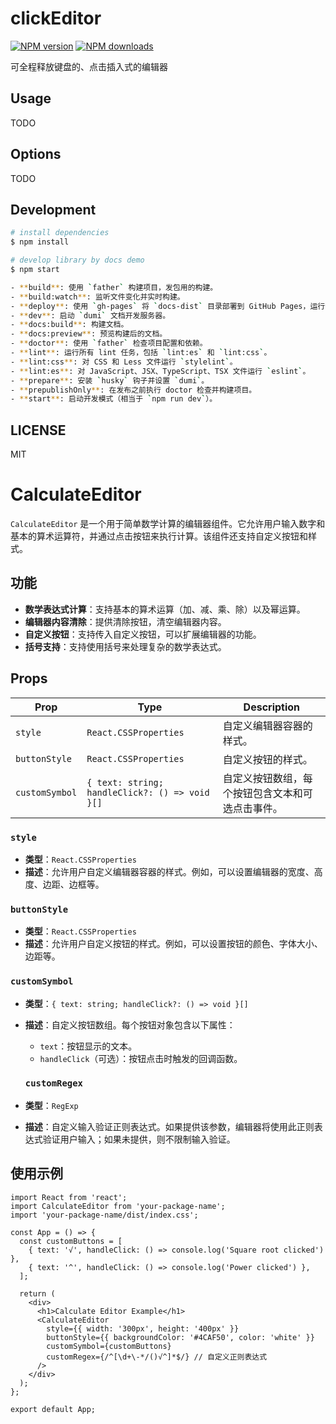 # clickEditor

[![NPM version](https://img.shields.io/npm/v/clickEditor.svg?style=flat)](https://npmjs.org/package/clickEditor)
[![NPM downloads](http://img.shields.io/npm/dm/clickEditor.svg?style=flat)](https://npmjs.org/package/clickEditor)

可全程释放键盘的、点击插入式的编辑器

## Usage

TODO

## Options

TODO

## Development

```bash
# install dependencies
$ npm install

# develop library by docs demo
$ npm start

- **build**: 使用 `father` 构建项目，发包用的构建。
- **build:watch**: 监听文件变化并实时构建。
- **deploy**: 使用 `gh-pages` 将 `docs-dist` 目录部署到 GitHub Pages，运行该命令前确保是用docs:build构建的。
- **dev**: 启动 `dumi` 文档开发服务器。
- **docs:build**: 构建文档。
- **docs:preview**: 预览构建后的文档。
- **doctor**: 使用 `father` 检查项目配置和依赖。
- **lint**: 运行所有 lint 任务，包括 `lint:es` 和 `lint:css`。
- **lint:css**: 对 CSS 和 Less 文件运行 `stylelint`。
- **lint:es**: 对 JavaScript、JSX、TypeScript、TSX 文件运行 `eslint`。
- **prepare**: 安装 `husky` 钩子并设置 `dumi`。
- **prepublishOnly**: 在发布之前执行 doctor 检查并构建项目。
- **start**: 启动开发模式（相当于 `npm run dev`）。
```

## LICENSE

MIT

# CalculateEditor

`CalculateEditor` 是一个用于简单数学计算的编辑器组件。它允许用户输入数字和基本的算术运算符，并通过点击按钮来执行计算。该组件还支持自定义按钮和样式。

## 功能

- **数学表达式计算**：支持基本的算术运算（加、减、乘、除）以及幂运算。
- **编辑器内容清除**：提供清除按钮，清空编辑器内容。
- **自定义按钮**：支持传入自定义按钮，可以扩展编辑器的功能。
- **括号支持**：支持使用括号来处理复杂的数学表达式。

## Props

| Prop           | Type                                           | Description                                      |
| -------------- | ---------------------------------------------- | ------------------------------------------------ |
| `style`        | `React.CSSProperties`                          | 自定义编辑器容器的样式。                         |
| `buttonStyle`  | `React.CSSProperties`                          | 自定义按钮的样式。                               |
| `customSymbol` | `{ text: string; handleClick?: () => void }[]` | 自定义按钮数组，每个按钮包含文本和可选点击事件。 |

### `style`

- **类型**：`React.CSSProperties`
- **描述**：允许用户自定义编辑器容器的样式。例如，可以设置编辑器的宽度、高度、边距、边框等。

### `buttonStyle`

- **类型**：`React.CSSProperties`
- **描述**：允许用户自定义按钮的样式。例如，可以设置按钮的颜色、字体大小、边距等。

### `customSymbol`

- **类型**：`{ text: string; handleClick?: () => void }[]`
- **描述**：自定义按钮数组。每个按钮对象包含以下属性：

  - `text`：按钮显示的文本。
  - `handleClick`（可选）：按钮点击时触发的回调函数。

  ### `customRegex`

- **类型**：`RegExp`
- **描述**：自定义输入验证正则表达式。如果提供该参数，编辑器将使用此正则表达式验证用户输入；如果未提供，则不限制输入验证。

## 使用示例

```tsx
import React from 'react';
import CalculateEditor from 'your-package-name';
import 'your-package-name/dist/index.css';

const App = () => {
  const customButtons = [
    { text: '√', handleClick: () => console.log('Square root clicked') },
    { text: '^', handleClick: () => console.log('Power clicked') },
  ];

  return (
    <div>
      <h1>Calculate Editor Example</h1>
      <CalculateEditor
        style={{ width: '300px', height: '400px' }}
        buttonStyle={{ backgroundColor: '#4CAF50', color: 'white' }}
        customSymbol={customButtons}
        customRegex={/^[\d+\-*/()√^]*$/} // 自定义正则表达式
      />
    </div>
  );
};

export default App;
```
